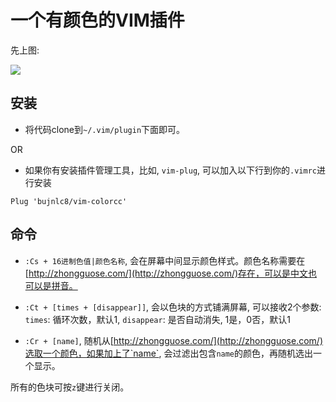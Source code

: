 # 一个有颜色的VIM插件

先上图:

![](https://s3.bmp.ovh/imgs/2021/10/f3f7807ab9389538.jpg)


## 安装

*   将代码clone到`~/.vim/plugin`下面即可。

OR

*   如果你有安装插件管理工具，比如, `vim-plug`, 可以加入以下行到你的`.vimrc`进行安装

<!---->

    Plug 'bujnlc8/vim-colorcc'

## 命令

* `:Cs + 16进制色值|颜色名称`, 会在屏幕中间显示颜色样式。颜色名称需要在[http://zhongguose.com/](http://zhongguose.com/)存在，可以是中文也可以是拼音。

* `:Ct + [times + [disappear]]`, 会以色块的方式铺满屏幕, 可以接收2个参数: `times`: 循环次数，默认1, `disappear`: 是否自动消失, 1是，0否，默认1

* `:Cr + [name]`, 随机从[http://zhongguose.com/](http://zhongguose.com/)选取一个颜色，如果加上了`name`, 会过滤出包含`name`的颜色，再随机选出一个显示。


所有的色块可按`z`键进行关闭。
